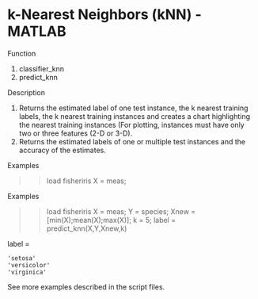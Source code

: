 # k-Nearest Neighbors (kNN) - MATLAB

Function 
1. classifier_knn 
2. predict_knn

Description 
1. Returns the estimated label of one test instance, the k nearest training labels, the k nearest training instances and creates a chart highlighting the nearest training instances (For plotting, instances must have only two or three features (2-D or 3-D).
2. Returns the estimated labels of one or multiple test instances and the accuracy of the estimates.

Examples 
>> load fisheriris 
>> X = meas;

Examples
>> load fisheriris
>> X = meas;
>> Y = species;
>> Xnew = [min(X);mean(X);max(X)];
>> k = 5;
>> label = predict_knn(X,Y,Xnew,k)

label = 

    'setosa'
    'versicolor'
    'virginica'

See more examples described in the script files.
